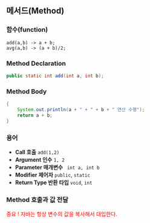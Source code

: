##  메서드(Method)

### 함수(function)   
``add(a,b) -> a + b;``   
``avg(a,b) -> (a + b)/2;``

### Method Declaration
```java
public static int add(int a, int b);
```

### Method Body
```java
{
    System.out.println(a + " + " + b + " 연산 수행");
    return a + b;
}
```

### 용어
- **Call 호출** ``add(1,2)``
- **Argument 인수** ``1, 2``
- **Parameter 매개변수** `` int a, int b``
- **Modifier 제어자** ``public``, ``static``
- **Return Type 반환 타입** ``void``, ``int``

### Method 호출과 값 전달

<span style="color:red;">중요 ! 자바는 항상 변수의 값을 복사해서 대입한다.</span>